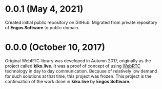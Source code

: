 # 0.0.1 (May 4, 2021)
Created initial public repository on GitHub.
Migrated from private repository of **Engos Software** to public domain.

# 0.0.0 (October 10, 2017)
Original WebRTC library was developed in Autumn 2017, originally as the project called **kiko.live**.
It was a proof of concept of using [WebRTC](https://webrtc.org/) technology in day to day communication.
Because of relatively low demand for such solutions at that time, this project was frozen.
This project is the continuation of the work done in **kiko.live** by **Engos Software**.
